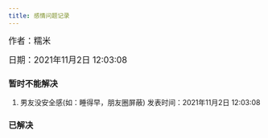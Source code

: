 ```yaml
---
title: 感情问题记录
---
```


<big>作者：糯米</big>

<big>日期：2021年11月2日 12:03:08</big>

### 暂时不能解决

1. 男友没安全感(如：睡得早，朋友圈屏蔽) 发表时间：2021年11月2日 12:03:08 

### 已解决